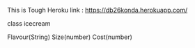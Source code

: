 This is Tough
Heroku link : https://db26konda.herokuapp.com/

class icecream

Flavour(String) Size(number) Cost(number)
